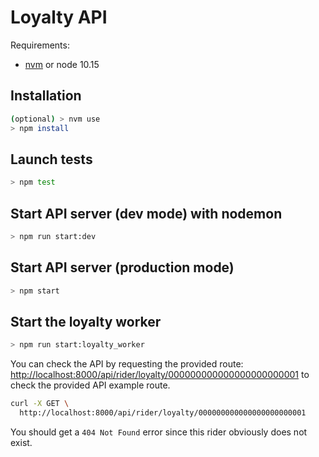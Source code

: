 # Loyalty API

Requirements:
- [nvm](https://github.com/creationix/nvm#installation) or node 10.15

## Installation
``` bash
(optional) > nvm use
> npm install
```

## Launch tests
``` bash
> npm test
```

## Start API server (dev mode) with nodemon
``` bash
> npm run start:dev
```

## Start API server (production mode)
``` bash
> npm start
```

## Start the loyalty worker
``` bash
> npm run start:loyalty_worker
```

You can check the API by requesting the provided route:
[http://localhost:8000/api/rider/loyalty/000000000000000000000001](http://localhost:8000/api/rider/loyalty/000000000000000000000001) to 
check the provided API example route.

``` bash
curl -X GET \
  http://localhost:8000/api/rider/loyalty/000000000000000000000001
```

You should get a `404 Not Found` error since this rider obviously does not exist.
